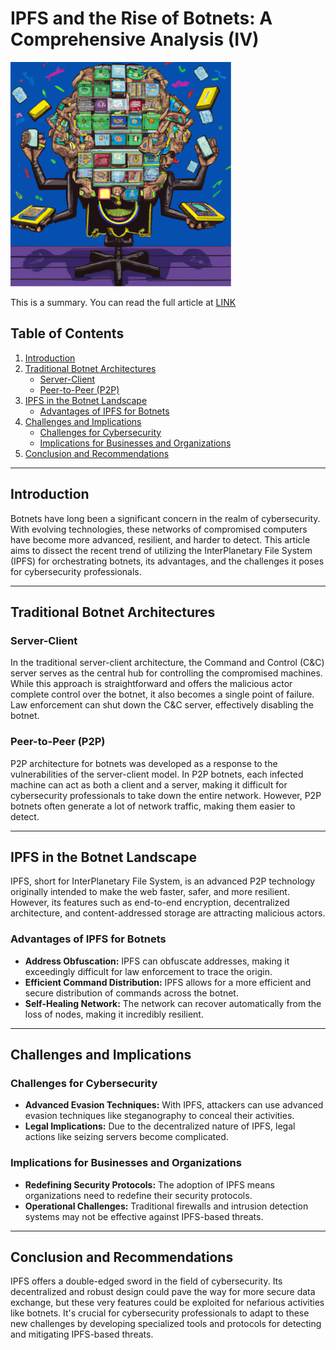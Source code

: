 # IPFS and the Rise of Botnets: A Comprehensive Analysis (IV)
![Alt text](ipfs.png)

This is a summary.
You can read the full article at [LINK](#)
## Table of Contents
1. [Introduction](#introduction)
2. [Traditional Botnet Architectures](#traditional-botnet-architectures)
   - [Server-Client](#server-client)
   - [Peer-to-Peer (P2P)](#peer-to-peer-p2p)
3. [IPFS in the Botnet Landscape](#ipfs-in-the-botnet-landscape)
   - [Advantages of IPFS for Botnets](#advantages-of-ipfs-for-botnets)
4. [Challenges and Implications](#challenges-and-implications)
   - [Challenges for Cybersecurity](#challenges-for-cybersecurity)
   - [Implications for Businesses and Organizations](#implications-for-businesses-and-organizations)
5. [Conclusion and Recommendations](#conclusion-and-recommendations)

---

## Introduction 
Botnets have long been a significant concern in the realm of cybersecurity. With evolving technologies, these networks of compromised computers have become more advanced, resilient, and harder to detect. This article aims to dissect the recent trend of utilizing the InterPlanetary File System (IPFS) for orchestrating botnets, its advantages, and the challenges it poses for cybersecurity professionals.

---

## Traditional Botnet Architectures 
### Server-Client 
In the traditional server-client architecture, the Command and Control (C&C) server serves as the central hub for controlling the compromised machines. While this approach is straightforward and offers the malicious actor complete control over the botnet, it also becomes a single point of failure. Law enforcement can shut down the C&C server, effectively disabling the botnet.

### Peer-to-Peer (P2P) 
P2P architecture for botnets was developed as a response to the vulnerabilities of the server-client model. In P2P botnets, each infected machine can act as both a client and a server, making it difficult for cybersecurity professionals to take down the entire network. However, P2P botnets often generate a lot of network traffic, making them easier to detect.

---

## IPFS in the Botnet Landscape 
IPFS, short for InterPlanetary File System, is an advanced P2P technology originally intended to make the web faster, safer, and more resilient. However, its features such as end-to-end encryption, decentralized architecture, and content-addressed storage are attracting malicious actors.

### Advantages of IPFS for Botnets 
- **Address Obfuscation:** IPFS can obfuscate addresses, making it exceedingly difficult for law enforcement to trace the origin.
- **Efficient Command Distribution:** IPFS allows for a more efficient and secure distribution of commands across the botnet.
- **Self-Healing Network:** The network can recover automatically from the loss of nodes, making it incredibly resilient.

---

## Challenges and Implications 
### Challenges for Cybersecurity 
- **Advanced Evasion Techniques:** With IPFS, attackers can use advanced evasion techniques like steganography to conceal their activities.
- **Legal Implications:** Due to the decentralized nature of IPFS, legal actions like seizing servers become complicated.

### Implications for Businesses and Organizations 
- **Redefining Security Protocols:** The adoption of IPFS means organizations need to redefine their security protocols.
- **Operational Challenges:** Traditional firewalls and intrusion detection systems may not be effective against IPFS-based threats.

---

## Conclusion and Recommendations
IPFS offers a double-edged sword in the field of cybersecurity. Its decentralized and robust design could pave the way for more secure data exchange, but these very features could be exploited for nefarious activities like botnets. It's crucial for cybersecurity professionals to adapt to these new challenges by developing specialized tools and protocols for detecting and mitigating IPFS-based threats.
